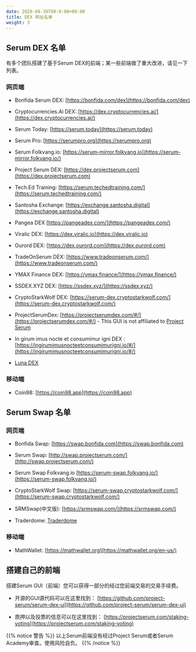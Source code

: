 ```yaml
---
date: 2020-08-30T00:0:00+00:00
title: DEX 网址名单
weight: 3
---
```


## Serum DEX 名单
有多个团队搭建了基于Serum DEX的前端；某一些前端做了重大改进，请见一下列表。

### 网页端

- Bonfida Serum DEX: [https://bonfida.com/dex](https://bonfida.com/dex)

- Cryptocurrencies.Ai DEX: [https://dex.cryptocurrencies.ai/](https://dex.cryptocurrencies.ai/)

- Serum Today: [https://serum.today](https://serum.today)

- Serum Pro: [https://serumpro.org](https://serumpro.org)

- Serum Folkvang.io: [https://serum-mirror.folkvang.io](https://serum-mirror.folkvang.io/)

- Project Serum DEX: [https://dex.projectserum.com](https://dex.projectserum.com)

- Tech.Ed Training: [https://serum.techedtraining.com/](https://serum.techedtraining.com/)

- Santosha Exchange: [https://exchange.santosha.digital](https://exchange.santosha.digital)

- Pangea DEX [https://pangeadex.com/](https://pangeadex.com/)

- Viralic DEX: [https://dex.viralic.io](https://dex.viralic.io)

- Ourord DEX: [https://dex.ourord.com](https://dex.ourord.com)

- TradeOnSerum DEX: [https://www.tradeonserum.com/](https://www.tradeonserum.com/)

- YMAX Finance DEX: [https://ymax.finance/](https://ymax.finance/)

- SSDEX.XYZ DEX: [https://ssdex.xyz/](https://ssdex.xyz/)

- CryptoStarkWolf DEX: [https://serum-dex.cryptostarkwolf.com/](https://serum-dex.cryptostarkwolf.com/)

- ProjectSerumDex: [https://projectserumdex.com/#/](https://projectserumdex.com/#/) - This GUI is not affiliated to [Project Serum](https://projectserum.com)

- In girum imus nocte et consumimur igni DEX : [https://ingirumimusnocteetconsumimurigni.io/#/](https://ingirumimusnocteetconsumimurigni.io/#/)

- [Luna DEX](https://lunadex.com/)

### 移动端

- Coin98: [https://coin98.app](https://coin98.app)

## Serum Swap 名单

### 网页端

- Bonfida Swap: [https://swap.bonfida.com](https://swap.bonfida.com)

- Serum Swap: [http://swap.projectserum.com/](http://swap.projectserum.com/)

- Serum Swap Folkvang.io [https://serum-swap.folkvang.io/](https://serum-swap.folkvang.io/)

- CryptoStarkWolf Swap: [https://serum-swap.cryptostarkwolf.com/](https://serum-swap.cryptostarkwolf.com/)

- SRMSwap(中文版): [https://srmswap.com/](https://srmswap.com/)

- Traderdome: [Traderdome](https://traderdome.io/)

### 移动端

- MathWallet: [https://mathwallet.org](https://mathwallet.org/en-us/)

## 搭建自己的前端

搭建Serum GUI（前端）您可以获得一部分的经过您前端交易的交易手续费。

- 开源的GUI源代码可以在这里找到：
[https://github.com/project-serum/serum-dex-ui](https://github.com/project-serum/serum-dex-ui)

- 质押以及投票的信息可以在这里找到：
[https://projectserum.com/staking-voting](https://projectserum.com/staking-voting)

{{% notice 警告 %}}
以上Serum前端没有经过Project Serum或者Serum Academy审查。使用风险自负。
{{% /notice %}}

